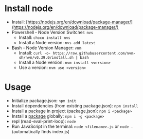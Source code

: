 # Install node
- Install: [https://nodejs.org/en/download/package-manager/](https://nodejs.org/en/download/package-manager/)
- Powershell - Node Version Switcher: `nvs`
    - Install: `choco install nvs`
    - Install a Node version: `nvs add latest`
- Bash - Node Version Manager: `vnm`
    - Install: `curl -o- https://raw.githubusercontent.com/nvm-sh/nvm/v0.39.0/install.sh | bash`
    - Install a Node version: `nvm install <version>`
    - Use a version: `nvm use <version>`

# Usage
- Initialize package.json: `npm init`
- Install dependencies (from existing package.json): `npm install`
- Install a [package](https://www.npmjs.com/) in project (package.json): `npm i <package>`
- Install a [package](https://www.npmjs.com/) globally: `npm i -g <package>`
- repl (read-eval-print-loop): `node` 
- Run JavaScript in the terminal: `node <filename>.js` or `node .` (automatically finds index.js)
